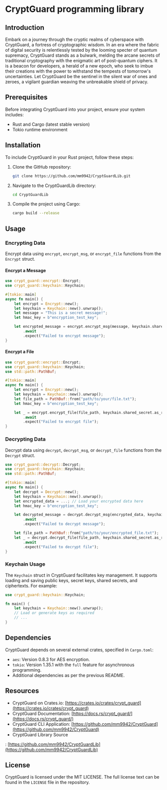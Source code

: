 # CryptGuard programming library

## Introduction
Embark on a journey through the cryptic realms of cyberspace with CryptGuard, a fortress of cryptographic wisdom. In an era where the fabric of digital security is relentlessly tested by the looming specter of quantum supremacy, CryptGuard stands as a bulwark, melding the arcane secrets of traditional cryptography with the enigmatic art of post-quantum ciphers. It is a beacon for developers, a herald of a new epoch, who seek to imbue their creations with the power to withstand the tempests of tomorrow's uncertainties. Let CryptGuard be the sentinel in the silent war of ones and zeroes, a vigilant guardian weaving the unbreakable shield of privacy.

## Prerequisites
Before integrating CryptGuard into your project, ensure your system includes:
- Rust and Cargo (latest stable version)
- Tokio runtime environment

## Installation
To include CryptGuard in your Rust project, follow these steps:
1. Clone the GitHub repository:
   ```bash
   git clone https://github.com/mm9942/CryptGuardLib.git
   ```
2. Navigate to the CryptGuardLib directory:
   ```bash
   cd CryptGuardLib
   ```
3. Compile the project using Cargo:
   ```bash
   cargo build --release
   ```

## Usage

### Encrypting Data
Encrypt data using `encrypt`, `encrypt_msg`, or `encrypt_file` functions from the `Encrypt` struct.

#### Encrypt a Message
```rust
use crypt_guard::encrypt::Encrypt;
use crypt_guard::keychain::Keychain;

#[tokio::main]
async fn main() {
    let encrypt = Encrypt::new();
    let keychain = Keychain::new().unwrap();
    let message = "This is a secret message!";
    let hmac_key = b"encryption_test_key";

    let encrypted_message = encrypt.encrypt_msg(message, keychain.shared_secret.as_ref().unwrap(), hmac_key)
        .await
        .expect("Failed to encrypt message");
}
```

#### Encrypt a File
```rust
use crypt_guard::encrypt::Encrypt;
use crypt_guard::keychain::Keychain;
use std::path::PathBuf;

#[tokio::main]
async fn main() {
    let encrypt = Encrypt::new();
    let keychain = Keychain::new().unwrap();
    let file_path = PathBuf::from("path/to/your/file.txt");
    let hmac_key = b"encryption_test_key";

    let _ = encrypt.encrypt_file(file_path, keychain.shared_secret.as_ref().unwrap(), hmac_key)
        .await
        .expect("Failed to encrypt file");
}
```

### Decrypting Data
Decrypt data using `decrypt`, `decrypt_msg`, or `decrypt_file` functions from the `Decrypt` struct.

```rust
use crypt_guard::decrypt::Decrypt;
use crypt_guard::keychain::Keychain;
use std::path::PathBuf;

#[tokio::main]
async fn main() {
    let decrypt = Decrypt::new();
    let keychain = Keychain::new().unwrap();
    let encrypted_data = ...; // Load your encrypted data here
    let hmac_key = b"encryption_test_key";

    let decrypted_message = decrypt.decrypt_msg(encrypted_data, keychain.shared_secret.as_ref().unwrap(), hmac_key)
        .await
        .expect("Failed to decrypt message");

    let file_path = PathBuf::from("path/to/your/encrypted_file.txt");
    let _ = decrypt.decrypt_file(file_path, keychain.shared_secret.as_ref().unwrap(), hmac_key)
        .await
        .expect("Failed to decrypt file");
}
```

### Keychain Usage
The `Keychain` struct in CryptGuard facilitates key management. It supports loading and saving public keys, secret keys, shared secrets, and ciphertexts. For example:

```rust
use crypt_guard::keychain::Keychain;

fn main() {
    let keychain = Keychain::new().unwrap();
    // Load or generate keys as required
    // ...
}
```

## Dependencies
CryptGuard depends on several external crates, specified in `Cargo.toml`:
- `aes`: Version 0.8.3 for AES encryption.
- `tokio`: Version 1.35.1 with the `full` feature for asynchronous programming.
- Additional dependencies as per the previous README.

## Resources
- CryptGuard on Crates.io: [https://crates.io/crates/crypt_guard](https://crates.io/crates/crypt_guard)
- CryptGuard Documentation: [https://docs.rs/crypt_guard/](https://docs.rs/crypt_guard/)
- CryptGuard CLI Application: [https://github.com/mm9942/CryptGuard](https://github.com/mm9942/CryptGuard)
- CryptGuard Library Source

: [https://github.com/mm9942/CryptGuardLib](https://github.com/mm9942/CryptGuardLib)

## License
CryptGuard is licensed under the MIT LICENSE. The full license text can be found in the `LICENSE` file in the repository.
